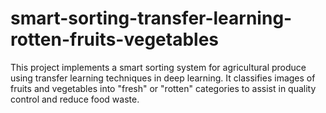 # smart-sorting-transfer-learning-rotten-fruits-vegetables
This project implements a smart sorting system for agricultural produce using transfer learning techniques in deep learning. It classifies images of fruits and vegetables into "fresh" or "rotten" categories to assist in quality control and reduce food waste. 
